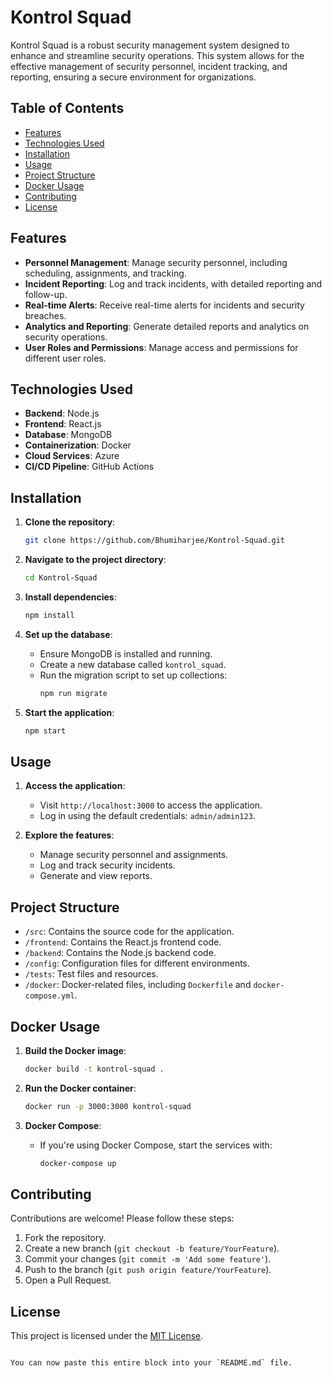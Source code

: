 # Kontrol Squad

Kontrol Squad is a robust security management system designed to enhance and streamline security operations. This system allows for the effective management of security personnel, incident tracking, and reporting, ensuring a secure environment for organizations.

## Table of Contents

- [Features](#features)
- [Technologies Used](#technologies-used)
- [Installation](#installation)
- [Usage](#usage)
- [Project Structure](#project-structure)
- [Docker Usage](#docker-usage)
- [Contributing](#contributing)
- [License](#license)

## Features

- **Personnel Management**: Manage security personnel, including scheduling, assignments, and tracking.
- **Incident Reporting**: Log and track incidents, with detailed reporting and follow-up.
- **Real-time Alerts**: Receive real-time alerts for incidents and security breaches.
- **Analytics and Reporting**: Generate detailed reports and analytics on security operations.
- **User Roles and Permissions**: Manage access and permissions for different user roles.

## Technologies Used

- **Backend**: Node.js
- **Frontend**: React.js
- **Database**: MongoDB
- **Containerization**: Docker
- **Cloud Services**: Azure
- **CI/CD Pipeline**: GitHub Actions

## Installation

1. **Clone the repository**:
   ```bash
   git clone https://github.com/Bhumiharjee/Kontrol-Squad.git
   ```

2. **Navigate to the project directory**:
   ```bash
   cd Kontrol-Squad
   ```

3. **Install dependencies**:
   ```bash
   npm install
   ```

4. **Set up the database**:
   - Ensure MongoDB is installed and running.
   - Create a new database called `kontrol_squad`.
   - Run the migration script to set up collections:
     ```bash
     npm run migrate
     ```

5. **Start the application**:
   ```bash
   npm start
   ```

## Usage

1. **Access the application**:
   - Visit `http://localhost:3000` to access the application.
   - Log in using the default credentials: `admin/admin123`.

2. **Explore the features**:
   - Manage security personnel and assignments.
   - Log and track security incidents.
   - Generate and view reports.

## Project Structure

- `/src`: Contains the source code for the application.
- `/frontend`: Contains the React.js frontend code.
- `/backend`: Contains the Node.js backend code.
- `/config`: Configuration files for different environments.
- `/tests`: Test files and resources.
- `/docker`: Docker-related files, including `Dockerfile` and `docker-compose.yml`.

## Docker Usage

1. **Build the Docker image**:
   ```bash
   docker build -t kontrol-squad .
   ```

2. **Run the Docker container**:
   ```bash
   docker run -p 3000:3000 kontrol-squad
   ```

3. **Docker Compose**:
   - If you're using Docker Compose, start the services with:
     ```bash
     docker-compose up
     ```

## Contributing

Contributions are welcome! Please follow these steps:

1. Fork the repository.
2. Create a new branch (`git checkout -b feature/YourFeature`).
3. Commit your changes (`git commit -m 'Add some feature'`).
4. Push to the branch (`git push origin feature/YourFeature`).
5. Open a Pull Request.

## License

This project is licensed under the [MIT License](LICENSE).
```

You can now paste this entire block into your `README.md` file.
